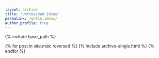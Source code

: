 ```yaml
---
layout: archive
title: "Unfinished ideas"
permalink: /unfin_ideas/
author_profile: true
---
```


{% include base_path %}

{% for post in site.misc reversed %}
  {% include archive-single.html %}
{% endfor %}
